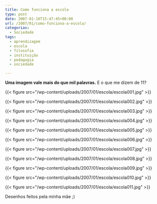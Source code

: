 ```yaml
---
title: Como funciona a escola
type: post
date: 2007-01-16T15:47:45+00:00
url: /2007/01/como-funciona-a-escola/
categorias:
  - Sociedade
tags:
  - aprendizagem
  - escola
  - filosofia
  - instituição
  - pedagogia
  - sociedade

---
```

**Uma imagem vale mais do que mil palavras.** E o que me dizem de 11?

{{< figure src="/wp-content/uploads/2007/01/escola/escola001.jpg" >}}

{{< figure src="/wp-content/uploads/2007/01/escola/escola002.jpg" >}}

{{< figure src="/wp-content/uploads/2007/01/escola/escola003.jpg" >}}

{{< figure src="/wp-content/uploads/2007/01/escola/escola004.jpg" >}}

{{< figure src="/wp-content/uploads/2007/01/escola/escola005.jpg" >}}

{{< figure src="/wp-content/uploads/2007/01/escola/escola006.jpg" >}}

{{< figure src="/wp-content/uploads/2007/01/escola/escola007.jpg" >}}

{{< figure src="/wp-content/uploads/2007/01/escola/escola008.jpg" >}}

{{< figure src="/wp-content/uploads/2007/01/escola/escola009.jpg" >}}

{{< figure src="/wp-content/uploads/2007/01/escola/escola010.jpg" >}}

{{< figure src="/wp-content/uploads/2007/01/escola/escola011.jpg" >}}

Desenhos feitos pela minha mãe ;)


